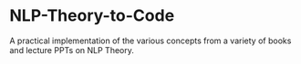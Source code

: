 # NLP-Theory-to-Code
A practical implementation of the various concepts from a variety of books and lecture PPTs on NLP Theory.
